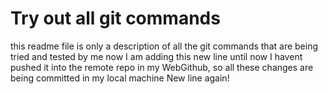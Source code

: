 # Try out all git commands
this readme file is only a description of all the git commands that are being tried and tested by me
now I am adding this new line
until now I havent pushed it into the remote repo in my WebGithub, so all these changes are being committed in my local machine
New line again!